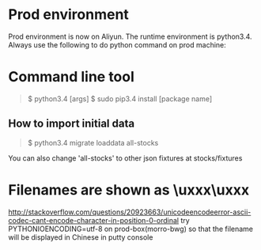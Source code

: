# Prod environment
Prod environment is now on Aliyun. The runtime environment is python3.4. Always use the following to do python command on prod machine:

# Command line tool
> $ python3.4 [args]
> $ sudo pip3.4 install [package name]

## How to import initial data
> $ python3.4 migrate loaddata all-stocks

You can also change 'all-stocks' to other json fixtures at stocks/fixtures


# Filenames are shown as \uxxx\uxxx
http://stackoverflow.com/questions/20923663/unicodeencodeerror-ascii-codec-cant-encode-character-in-position-0-ordinal
try PYTHONIOENCODING=utf-8 on prod-box(morro-bwg) so that the filename will be displayed in Chinese in putty console